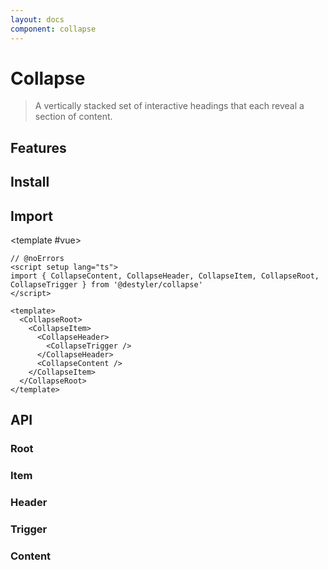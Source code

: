 ```yaml
---
layout: docs
component: collapse
---
```


# Collapse

> A vertically stacked set of interactive headings that each reveal a section of content.

<Preview name="collapse" />

## Features

<Features :lists="[
'Full keyboard navigation.',
'Supports horizontal/vertical orientation.',
'Supports Right to Left direction.',
'Can expand one or multiple items.',
'Can be controlled or uncontrolled.'
]" />

## Install

<CodeGroupPackage name="@destyler/collapse" />

## Import

<CodePreview :tabs="[
  {value: 'vue', label: 'index.vue', icon: 'vscode-icons:file-type-vue'}
]">

<template #vue>

```vue twoslash
// @noErrors
<script setup lang="ts">
import { CollapseContent, CollapseHeader, CollapseItem, CollapseRoot, CollapseTrigger } from '@destyler/collapse'
</script>

<template>
  <CollapseRoot>
    <CollapseItem>
      <CollapseHeader>
        <CollapseTrigger />
      </CollapseHeader>
      <CollapseContent />
    </CollapseItem>
  </CollapseRoot>
</template>
```

</template>

</CodePreview>

## API

### Root

<!--@include: ../../packages/components/collapse/.docs/root.md-->

### Item

<!--@include: ../../packages/components/collapse/.docs/item.md-->

### Header

<!--@include: ../../packages/components/collapse/.docs/header.md-->

### Trigger

<!--@include: ../../packages/components/collapse/.docs/trigger.md-->

### Content

<!--@include: ../../packages/components/collapse/.docs/content.md-->

